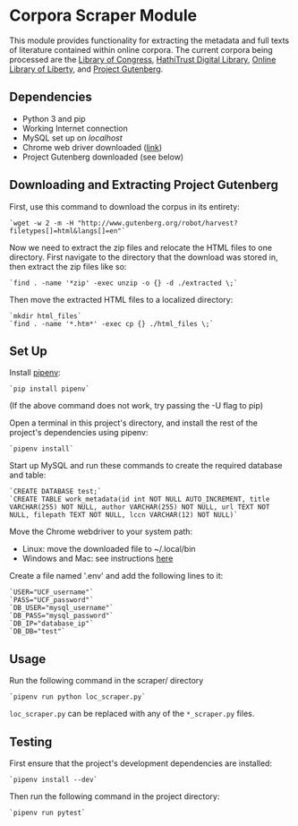 # Corpora Scraper Module
This module provides functionality for extracting the metadata and full texts of literature contained within
online corpora. The current corpora being processed are the [Library of Congress](https://loc.gov/),
[HathiTrust Digital Library](https://hathitrust.org/), [Online Library of Liberty](https://oll.libertyfund.org/),
and [Project Gutenberg](https://gutenberg.org/).

## Dependencies
- Python 3 and pip
- Working Internet connection
- MySQL set up on _localhost_
- Chrome web driver downloaded ([link](https://sites.google.com/a/chromium.org/chromedriver/))
- Project Gutenberg downloaded (see below)

## Downloading and Extracting Project Gutenberg
First, use this command to download the corpus in its entirety:

    `wget -w 2 -m -H "http://www.gutenberg.org/robot/harvest?filetypes[]=html&langs[]=en"`

Now we need to extract the zip files and relocate the HTML files to one directory.
First navigate to the directory that the download was stored in, then extract the zip files like so:

    `find . -name '*zip' -exec unzip -o {} -d ./extracted \;`
 
Then move the extracted HTML files to a localized directory:

    `mkdir html_files`
    `find . -name '*.htm*' -exec cp {} ./html_files \;`

## Set Up
Install [pipenv](https://pypi.org/project/pipenv/):

    `pip install pipenv`

(If the above command does not work, try passing the -U flag to pip)

Open a terminal in this project's directory, and install the rest
of the project's dependencies using pipenv:
    
    `pipenv install`

Start up MySQL and run these commands to create the required database and table:

    `CREATE DATABASE test;`
    `CREATE TABLE work_metadata(id int NOT NULL AUTO_INCREMENT, title VARCHAR(255) NOT NULL, author VARCHAR(255) NOT NULL, url TEXT NOT NULL, filepath TEXT NOT NULL, lccn VARCHAR(12) NOT NULL)`

Move the Chrome webdriver to your system path:
- Linux: move the downloaded file to ~/.local/bin
- Windows and Mac: see instructions [here](https://zwbetz.com/download-chromedriver-binary-and-add-to-your-path-for-automated-functional-testing/)

Create a file named '.env' and add the following lines to it:
    
    `USER="UCF_username"`
    `PASS="UCF_password"`
    `DB_USER="mysql_username"`
    `DB_PASS="mysql_password"`
    `DB_IP="database_ip"`
    `DB_DB="test"`

## Usage
Run the following command in the scraper/ directory

    `pipenv run python loc_scraper.py`

`loc_scraper.py` can be replaced with any of the `*_scraper.py` files.

## Testing
First ensure that the project's development dependencies are installed:

    `pipenv install --dev`

Then run the following command in the project directory:

    `pipenv run pytest`

